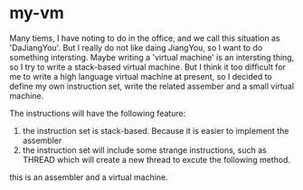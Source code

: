my-vm
=====

Many tiems, I have noting to do in the office, and we call this situation as 'DaJiangYou'. But I really do not like daing JiangYou, so I want to do something intersting. 
Maybe writing a 'virtual machine' is an intersting thing, so I try to write a stack-based virtual machine. But I think it too difficult for me to write a 
high language virtual machine at present, so I decided to define my own instruction set, write the related assember and a small virtual machine.

The instructions will have the following feature:
1. the instruction set is stack-based. Because it is easier to implement the assembler
2. the instruction set will include some strange instructions, such as THREAD 
which will create a new thread to excute the following method.

this is an assembler and a virtual machine.
